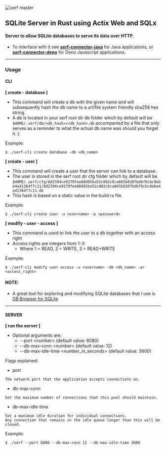 ![serf master](https://github.com/rikardbq/serf/actions/workflows/rust.yml/badge.svg?branch=master)

## SQLite Server in Rust using Actix Web and SQLx
#### Server to allow SQLite databases to serve its data over HTTP.
- To interface with it see **[serf-connector-java](https://github.com/rikardbq/serf-connector-java)** for Java applications, or **[serf-connector-deno](https://github.com/rikardbq/serf-connector-deno)** for Deno Javascript applications.

---

### Usage

#### CLI
**[ create - database ]**
- This command will create a db with the given name and will subsequently hash the db name to a url/file system friendly sha256 hex string.
- A db is located in your serf root dir db folder which by default will be ```$HOME/.serf/db/<db_hash>/<db_hash>.db``` accompanied by a file that only serves as a reminder to what the actual db name was should you forget it. (:

Example:
```
$ ./serf-cli create database -db <db_name>
```

**[ create - user ]**
- This command will create a user that the server can link to a database.
- The user is stored in the serf root dir cfg folder which by default will be ```$HOME/.serf/cfg/8d2394ce9279fee08d05ba52c882c6ca665b810fbdbf0cbc8ebe4a41364f7c11/8d2394ce9279fee08d05ba52c882c6ca665b810fbdbf0cbc8ebe4a41364f7c11.db```
- This hash is based on a static value in the build.rs file.

Example:
```
$ ./serf-cli create user -u <username> -p <password>
```

**[ modify - user - access ]**
- This command is used to link the user to a db together with an access right
- Access rights are integers from 1-3:
    - Where 1 = READ, 2 = WRITE, 3 = READ+WRITE

Example:
```
$ ./serf-cli modify user access -u <username> -db <db_name> -ar <access_right>
```

#### NOTE:
- A great tool for exploring and modifying SQLite databases that I use is [DB Browser for SQLite](https://sqlitebrowser.org/)

---

#### SERVER
**[ run the server ]**
- Optional arguments are:
    - --port \<number\> (default value: 8080)
    - --db-max-conn \<number\> (default value: 12)
    - --db-max-idle-time \<number_in_seconds\> (default value: 3600)

Flags explained:
- port
```
The network port that the application accepts connections on.
```
- db-max-conn
```
Set the maximum number of connections that this pool should maintain.
```
- db-max-idle-time
```
Set a maximum idle duration for individual connections.
Any connection that remains in the idle queue longer than this will be closed.
```

Example:
```
$ ./serf --port 8080 --db-max-conn 12 --db-max-idle-time 3600
```
